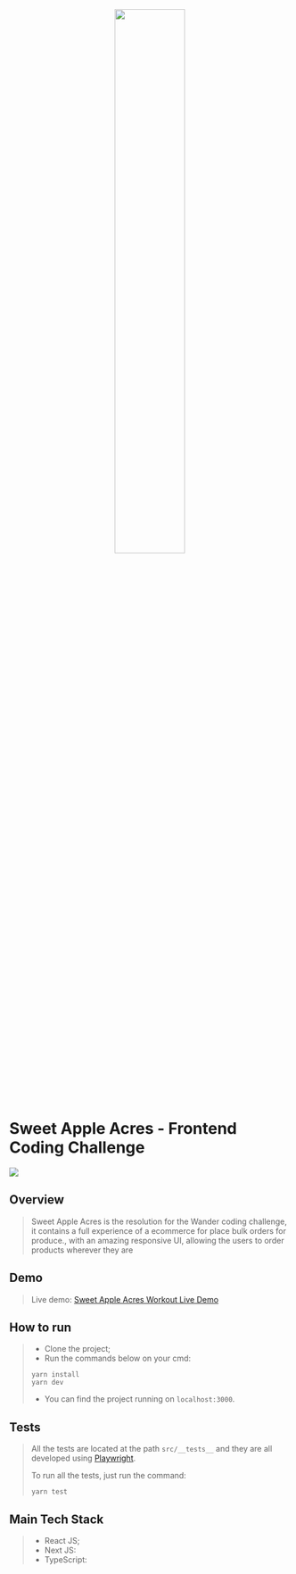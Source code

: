 <div align="center">
    <img src="https://i.imgur.com/Fgytau3.png" width="50%" height="50%"/>
</div>

# Sweet Apple Acres - Frontend Coding Challenge

![](https://i.imgur.com/kY2ldDa.jpg)


## Overview
> Sweet Apple Acres is the resolution for the Wander coding challenge, it contains a full experience of a ecommerce for place bulk orders for produce., with an amazing responsive UI, allowing the users to order products wherever they are

## Demo
> Live demo:
> [Sweet Apple Acres Workout Live Demo](https://sweet-apple-acres.vercel.app/)

## How to run

> * Clone the project;
> * Run the commands below on your cmd:
> ```
> yarn install
> yarn dev
> ```
> * You can find the project running on `localhost:3000`.


## Tests

> All the tests are located at the path `src/__tests__` and they are all developed using [Playwright](https://playwright.dev/).
>
> To run all the tests, just run the command:
> ```
> yarn test
> ```

## Main Tech Stack

> * React JS;
> * Next JS:
> * TypeScript: